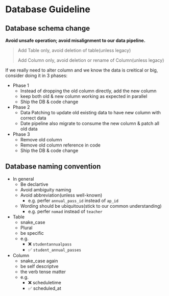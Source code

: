 # Database Guideline

## Database schema change 
**Avoid unsafe operation; avoid misalignment to our data pipeline.**

> Add Table only, avoid deletion of table(unless legacy)
> 
> Add Column only, avoid deletion or rename of Column(unless legacy)

If we really need to alter column and we know the data is creitical or big, consider doing it in 3 phases:

* Phase 1
  * Instead of dropping the old column directly, add the new column
  * keep both old & new column working as expected in parallel
  * Ship the DB & code change
* Phase 2
  * Data Patching to update old existing data to have new column with correct data
  * Date pipeline also migrate to consume the new column & patch all old data
* Phase 3
  * Remove old column
  * Remove old column reference in code
  * Ship the DB & code change

## Database naming convention
* In general
  * Be declartive
  * Avoid ambiguity naming
  * Avoid abbreviation(unless well-known)
    * e.g. perfer `annual_pass_id` instead of `ap_id`
  * Wording should be ubiquitous(stick to our common understanding)
    * e.g. perfer `nomad` instead of `teacher`
* Table
  * snake_case
  * Plural
  * be specific
  * e.g.
    * ❌ `studentannualpass`
    * ✅ `student_annual_passes`
* Column
  * snake_case again
  * be self descriptve
  * the verb tense matter
  * e.g.
    * ❌ scheduletime
    * ✅ scheduled_at
